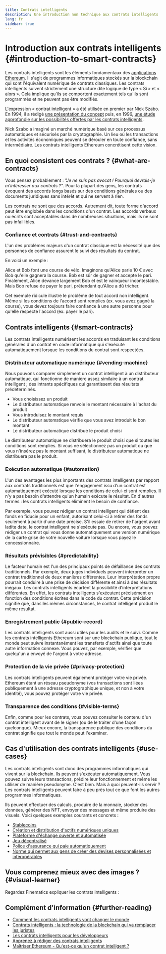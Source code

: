 ```yaml
---
title: Contrats intelligents
description: Une introduction non technique aux contrats intelligents
lang: fr
sidebar: true
---
```


# Introduction aux contrats intelligents {#introduction-to-smart-contracts}

Les contrats intelligents sont les éléments fondamentaux des [applications Ethereum](/dapps/). Il s'agit de programmes informatiques stockés sur la blockchain qui sont l'équivalent numérique de contrats classiques. Les contrats intelligents suivent strictement une structure dite logique de type « Si » et « alors ». Cela implique qu'ils se comportent exactement tels qu'ils sont programmés et ne peuvent pas être modifiés.

L'expression « contrat intelligent » a été utilisée en premier par Nick Szabo. En 1994, il a rédigé [une présentation du concept](https://www.fon.hum.uva.nl/rob/Courses/InformationInSpeech/CDROM/Literature/LOTwinterschool2006/szabo.best.vwh.net/smart.contracts.html) puis, en 1996, [une étude approfondie sur les possibilités offertes par les contrats intelligents](https://www.fon.hum.uva.nl/rob/Courses/InformationInSpeech/CDROM/Literature/LOTwinterschool2006/szabo.best.vwh.net/smart_contracts_2.html).

Nick Szabo a imaginé un marché numérique basé sur ces processus automatiques et sécurisés par la cryptographie. Un lieu où les transactions et les activités économiques peuvent se dérouler en toute confiance, sans intermédiaire. Les contrats intelligents Ethereum concrétisent cette vision.

## En quoi consistent ces contrats ? {#what-are-contracts}

Vous pensez probablement : _"Je ne suis pas avocat ! Pourquoi devrais-je m'intéresser aux contrats ?"_. Pour la plupart des gens, les contrats évoquent des accords longs basés sur des conditions générales ou des documents juridiques sans intérêt et qui ne servent à rien.

Les contrats ne sont que des accords. Autrement dit, toute forme d'accord peut être englobée dans les conditions d'un contrat. Les accords verbaux ou écrits sont acceptables dans de nombreuses situations, mais ils ne sont pas infaillibles.

### Confiance et contrats {#trust-and-contracts}

L'un des problèmes majeurs d'un contrat classique est la nécessité que des personnes de confiance assurent le suivi des résultats du contrat.

En voici un exemple :

Alice et Bob font une course de vélo. Imaginons qu'Alice parie 10 € avec Bob qu'elle gagnera la course. Bob est sûr de gagner et accepte le pari. Finalement, Alice devance largement Bob et est le vainqueur incontestable. Mais Bob refuse de payer le pari, prétendant qu'Alice a dû tricher.

Cet exemple ridicule illustre le problème de tout accord non intelligent. Même si les conditions de l'accord sont remplies (ex. vous avez gagné la course), vous devez toujours faire confiance à une autre personne pour qu'elle respecte l'accord (ex. payer le pari).

## Contrats intelligents {#smart-contracts}

Les contrats intelligents numérisent les accords en traduisant les conditions générales d'un contrat en code informatique qui s'exécute automatiquement lorsque les conditions du contrat sont respectées.

### Distributeur automatique numérique {#vending-machine}

Nous pouvons comparer simplement un contrat intelligent à un distributeur automatique, qui fonctionne de manière assez similaire à un contrat intelligent ; des intrants spécifiques qui garantissent des résultats prédéterminés.

- Vous choisissez un produit
- Le distributeur automatique renvoie le montant nécessaire à l'achat du produit
- Vous introduisez le montant requis
- Le distributeur automatique vérifie que vous avez introduit le bon montant
- Le distributeur automatique distribue le produit choisi

Le distributeur automatique ne distribuera le produit choisi que si toutes les conditions sont remplies. Si vous ne sélectionnez pas un produit ou que vous n'insérez pas le montant suffisant, le distributeur automatique ne distribuera pas le produit.

### Exécution automatique {#automation}

L'un des avantages les plus importants des contrats intelligents par rapport aux contrats traditionnels est que l'engagement issu d'un contrat est automatiquement exécuté lorsque les conditions de celui-ci sont remplies. Il n'y a pas besoin d'attendre qu'un humain exécute le résultat. En d'autres termes : les contrats intelligents éliminent le besoin de confiance.

Par exemple, vous pouvez rédiger un contrat intelligent qui détient des fonds en fiducie pour un enfant, autorisant celui-ci à retirer des fonds seulement à partir d'une date précise. S'il essaie de retirer de l'argent avant ladite date, le contrat intelligent ne s'exécute pas. Ou encore, vous pouvez rédiger un contrat qui vous donne automatiquement une version numérique de la carte grise de votre nouvelle voiture lorsque vous payez le concessionnaire.

### Résultats prévisibles {#predictability}

Le facteur humain est l'un des principaux points de défaillance des contrats traditionnels. Par exemple, deux juges individuels peuvent interpréter un contrat traditionnel de deux manières différentes. Leur interprétation propre pourrait conduire à une prise de décision différente et ainsi à des résultats inégaux. Les contrats intelligents écartent la possibilité d'interprétations différentes. En effet, les contrats intelligents s'exécutent précisément en fonction des conditions écrites dans le code du contrat. Cette précision signifie que, dans les mêmes circonstances, le contrat intelligent produit le même résultat.

### Enregistrement public {#public-record}

Les contrats intelligents sont aussi utiles pour les audits et le suivi. Comme les contrats intelligents Ethereum sont sur une blockchain publique, tout le monde peut suivre instantanément les transferts d'actifs ainsi que toute autre information connexe. Vous pouvez, par exemple, vérifier que quelqu'un a envoyé de l'argent à votre adresse.

### Protection de la vie privée {#privacy-protection}

Les contrats intelligents peuvent également protéger votre vie privée. Ethereum étant un réseau pseudonyme (vos transactions sont liées publiquement à une adresse cryptographique unique, et non à votre identité), vous pouvez protéger votre vie privée.

### Transparence des conditions {#visible-terms}

Enfin, comme pour les contrats, vous pouvez consulter le contenu d'un contrat intelligent avant de le signer (ou de le traiter d'une façon quelconque). Mieux encore, la transparence publique des conditions du contrat signifie que tout le monde peut l'examiner.

## Cas d'utilisation des contrats intelligents {#use-cases}

Les contrats intelligents sont donc des programmes informatiques qui vivent sur la blockchain. Ils peuvent s'exécuter automatiquement. Vous pouvez suivre leurs transactions, prédire leur fonctionnement et même les utiliser de manière pseudonyme. C'est bien. Mais à quoi peuvent-ils servir ? Les contrats intelligents peuvent faire à peu près tout ce que font les autres programmes informatiques.

Ils peuvent effectuer des calculs, produire de la monnaie, stocker des données, générer des NFT, envoyer des messages et même produire des visuels. Voici quelques exemples courants et concrets :

- [Stablecoins](/stablecoins/)
- [Création et distribution d'actifs numériques uniques](/nft/)
- [Plateforme d'échange ouverte et automatisée](/get-eth/#dex)
- [Jeu décentralisé](/dapps/?category=gaming)
- [Police d'assurance qui paie automatiquement](https://etherisc.com/)
- [Norme qui permet aux gens de créer des devises personnalisées et interopérables](/developers/docs/standards/tokens/)

## Vous comprenez mieux avec des images ? {#visual-learner}

Regardez Finematics expliquer les contrats intelligents :

<YouTube id="pWGLtjG-F5c" />

## Complément d'information {#further-reading}

- [Comment les contrats intelligents vont changer le monde](https://www.youtube.com/watch?v=pA6CGuXEKtQ)
- [Contrats intelligents : la technologie de la blockchain qui va remplacer les juristes](https://blockgeeks.com/guides/smart-contracts/)
- [Les contrats intelligents pour les développeurs](/developers/docs/smart-contracts/)
- [Apprenez à rédiger des contrats intelligents](/developers/learning-tools/)
- [Maîtriser Ethereum - Qu'est-ce qu'un contrat intelligent ?](https://github.com/ethereumbook/ethereumbook/blob/develop/07smart-contracts-solidity.asciidoc#what-is-a-smart-contract)
